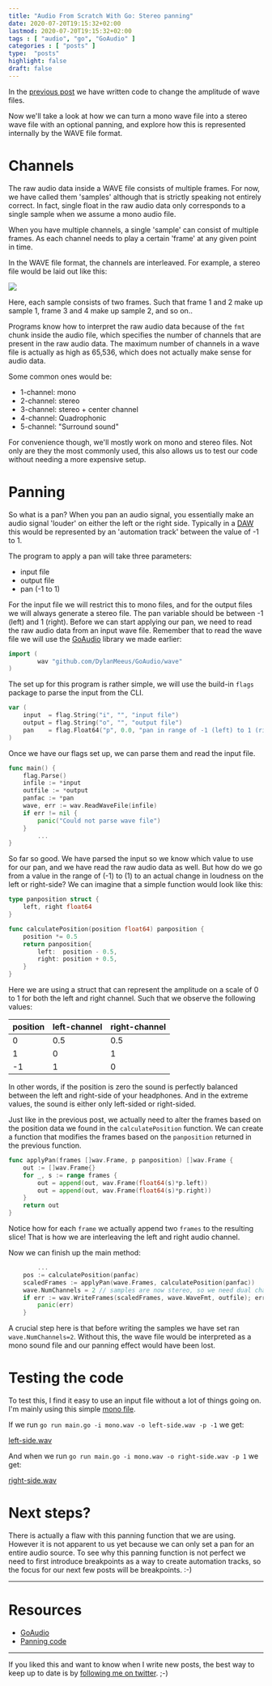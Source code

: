 ```yaml
---
title: "Audio From Scratch With Go: Stereo panning"
date: 2020-07-20T19:15:32+02:00
lastmod: 2020-07-20T19:15:32+02:00
tags : [ "audio", "go", "GoAudio" ]
categories : [ "posts" ]
type:  "posts"
highlight: false
draft: false
---
```


In the [previous post](https://dylanmeeus.github.io/posts/audio-from-scratch-pt3/) we have written code to change the amplitude of wave files. 

Now we'll take a look at how we can turn a mono wave file into a stereo wave file with an optional
panning, and explore how this is represented internally by the WAVE file format.


# Channels 

The raw audio data inside a WAVE file consists of multiple frames. For now, we have called them
'samples' although that is strictly speaking not entirely correct. In fact, single float in the raw
audio data only corresponds to a single sample when we assume a mono audio file.

When you have multiple channels, a single 'sample' can consist of multiple frames. As each channel
needs to play a certain 'frame' at any given point in time. 

In the WAVE file format, the channels are interleaved. For example, a stereo file would be
laid out like this:

![](/audio/interleaving.png)

Here, each sample consists of two frames. Such that frame 1 and 2 make up sample 1, frame 3 and 4
make up sample 2, and so on..

Programs know how to interpret the raw audio data because of the `fmt` chunk inside the audio file,
which specifies the number of channels that are present in the raw audio data. The maximum number of
channels in a wave file is actually as high as 65,536, which does not actually make sense for audio
data. 

Some common ones would be:

- 1-channel: mono
- 2-channel: stereo
- 3-channel: stereo + center channel 
- 4-channel: Quadrophonic
- 5-channel: "Surround sound"

For convenience though, we'll mostly work on mono and stereo files. Not only are they the most
commonly used, this also allows us to test our code without needing a more expensive setup. 


# Panning 

So what is a pan? When you pan an audio signal, you essentially make an audio signal 'louder' on
either the left or the right side. Typically in a [DAW](https://en.wikipedia.org/wiki/Digital_audio_workstation) this would be represented by an 'automation
track' between the value of -1 to 1. 

The program to apply a pan will take three parameters:

- input file
- output file
- pan (-1 to 1)

For the input file we will restrict this to mono files, and for the output files we will always
generate a stereo file. The pan variable should be between -1 (left) and 1 (right). Before we can
start applying our pan, we need to read the raw audio data from an input wave file. Remember that to
read the wave file we will use the [GoAudio](https://github.com/DylanMeeus/GoAudio) library we made
earlier:

```go
import (
        wav "github.com/DylanMeeus/GoAudio/wave"
)
```

The set up for this program is rather simple, we will use the build-in `flags` package to parse the
input from the CLI.

```go
var (
	input  = flag.String("i", "", "input file")
	output = flag.String("o", "", "output file")
	pan    = flag.Float64("p", 0.0, "pan in range of -1 (left) to 1 (right)")
)
```

Once we have our flags set up, we can parse them and read the input file. 

```go
func main() {
	flag.Parse()
	infile := *input
	outfile := *output
	panfac := *pan
	wave, err := wav.ReadWaveFile(infile)
	if err != nil {
		panic("Could not parse wave file")
	}
        ...
}
```

So far so good. We have parsed the input so we know which value to use for our pan, and we have read
the raw audio data as well. But how do we go from a value in the range of (-1) to (1) to an actual
change in loudness on the left or right-side? We can imagine that a simple function would look like
this: 

```go
type panposition struct {
	left, right float64
}

func calculatePosition(position float64) panposition {
	position *= 0.5
	return panposition{
		left:  position - 0.5,
		right: position + 0.5,
	}
}
```

Here we are using a struct that can represent the amplitude on a scale of 0 to 1 for both the left
and right channel. Such that we observe the following values:

|position|left-channel|right-channel|
|--------|------------|-------------|
|0|0.5|0.5|
|1|0|1|
|-1|1|0|

In other words, if the position is zero the sound is perfectly balanced between the left and
right-side of your headphones. And in the extreme values, the sound is either only left-sided or
right-sided.

Just like in the previous post, we actually need to alter the frames based on the position data we
found in the `calculatePosition` function. We can create a function that modifies the frames based
on the `panposition` returned in the previous function.

```go
func applyPan(frames []wav.Frame, p panposition) []wav.Frame {
	out := []wav.Frame{}
	for _, s := range frames {
		out = append(out, wav.Frame(float64(s)*p.left))
		out = append(out, wav.Frame(float64(s)*p.right))
	}
	return out
}
```

Notice how for each `frame` we actually append two `frames` to the resulting slice! That is how we
are interleaving the left and right audio channel.

Now we can finish up the main method:

```go
        ...
	pos := calculatePosition(panfac)
	scaledFrames := applyPan(wave.Frames, calculatePosition(panfac))
	wave.NumChannels = 2 // samples are now stereo, so we need dual channels
	if err := wav.WriteFrames(scaledFrames, wave.WaveFmt, outfile); err != nil {
		panic(err)
	}
```

A crucial step here is that before writing the samples we have set ran `wave.NumChannels=2`. Without
this, the wave file would be interpreted as a mono sound file and our panning effect would have been
lost. 

# Testing the code

To test this, I find it easy to use an input file without a lot of things going on. I'm mainly using
this simple [mono file](/audio/part4/mono.wav).

If we run `go run main.go -i mono.wav -o left-side.wav -p -1` we get:

[left-side.wav](/audio/part4/left-side.wav)

And when we  run `go run main.go -i mono.wav -o right-side.wav -p 1` we get:

[right-side.wav](/audio/part4/right-side.wav)

# Next steps?

There is actually a flaw with this panning function that we are using. However it is not apparent to
us yet because we can only set a pan for an entire audio source. To see why this panning function is
not perfect we need to first introduce breakpoints as a way to create automation tracks, so the focus for our next few posts will be
breakpoints. :-)

-------

# Resources

- [GoAudio](https://github.com/DylanMeeus/GoAudio)
- [Panning code](https://github.com/DylanMeeus/GoAudio/blob/master/examples/stereopan/main.go)

------

If you liked this and want to know when I write new posts, the best way to keep up to date is by [following me on
twitter](https://twitter.com/DylanMeeus). ;-)
